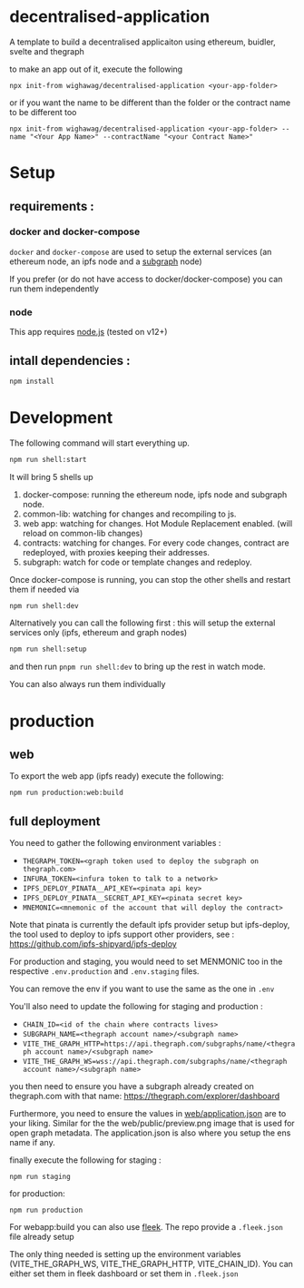 <!-- {{% it.template }} -->

# decentralised-application
    
A template to build a decentralised applicaiton using ethereum, buidler, svelte and thegraph
    
to make an app out of it, execute the following
    
```
npx init-from wighawag/decentralised-application <your-app-folder>
```
    
or if you want the name to be different than the folder or the contract name to be different too
    
```
npx init-from wighawag/decentralised-application <your-app-folder> --name "<Your App Name>" --contractName "<your Contract Name>"
```
    
<!-- {{%}}  -->

# Setup

## requirements :

### docker and docker-compose

`docker` and `docker-compose` are used to setup the external services (an ethereum node, an ipfs node and a [subgraph](https://thegraph.com) node)

If you prefer (or do not have access to docker/docker-compose) you can run them independently

### node

This app requires [node.js](https://nodejs.org/) (tested on v12+)


## intall dependencies :

```bash
npm install
```

# Development

The following command will start everything up.

```bash
npm run shell:start
```

It will bring 5 shells up

1. docker-compose: running the ethereum node, ipfs node and subgraph node.
1. common-lib: watching for changes and recompiling to js.
1. web app: watching for changes. Hot Module Replacement enabled. (will reload on common-lib changes)
1. contracts: watching for changes. For every code changes, contract are redeployed, with proxies keeping their addresses.
1. subgraph: watch for code or template changes and redeploy.

Once docker-compose is running, you can stop the other shells and restart them if needed via

```bash
npm run shell:dev
```

Alternatively you can call the following first : this will setup the external services only (ipfs, ethereum and graph nodes)

```bash
npm run shell:setup
```

and then run `pnpm run shell:dev` to bring up the rest in watch mode.

You can also always run them individually

# production

## web

To export the web app (ipfs ready) execute the following:

```bash
npm run production:web:build
```

## full deployment

You need to gather the following environment variables :

- `THEGRAPH_TOKEN=<graph token used to deploy the subgraph on thegraph.com>`
- `INFURA_TOKEN=<infura token to talk to a network>`
- `IPFS_DEPLOY_PINATA__API_KEY=<pinata api key>`
- `IPFS_DEPLOY_PINATA__SECRET_API_KEY=<pinata secret key>`
- `MNEMONIC=<mnemonic of the account that will deploy the contract>`

Note that pinata is currently the default ipfs provider setup but ipfs-deploy, the tool used to deploy to ipfs support other providers, see : https://github.com/ipfs-shipyard/ipfs-deploy

For production and staging, you would need to set MENMONIC too in the respective `.env.production` and `.env.staging` files.

You can remove the env if you want to use the same as the one in `.env`

You'll also need to update the following for staging and production :

- `CHAIN_ID=<id of the chain where contracts lives>`
- `SUBGRAPH_NAME=<thegraph account name>/<subgraph name>`
- `VITE_THE_GRAPH_HTTP=https://api.thegraph.com/subgraphs/name/<thegraph account name>/<subgraph name>`
- `VITE_THE_GRAPH_WS=wss://api.thegraph.com/subgraphs/name/<thegraph account name>/<subgraph name>`

you then need to ensure you have a subgraph already created on thegraph.com with that name: https://thegraph.com/explorer/dashboard

Furthermore, you need to ensure the values in [web/application.json](web/application.json) are to your liking. Similar for the the web/public/preview.png image that is used for open graph metadata. The application.json is also where you setup the ens name if any.

finally execute the following for staging :

```
npm run staging
```

for production:

```
npm run production
```

For webapp:build you can also use [fleek](https://fleek.co). The repo provide a `.fleek.json` file already setup

The only thing needed is setting up the environment variables (VITE_THE_GRAPH_WS, VITE_THE_GRAPH_HTTP, VITE_CHAIN_ID). You can either set them in fleek dashboard or set them in `.fleek.json`

